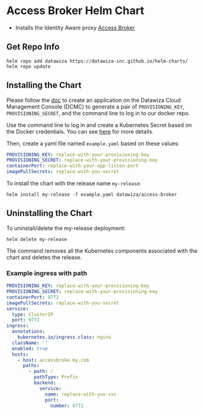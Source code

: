 # Access Broker Helm Chart

* Installs the Identity Aware proxy [Access Broker](https://www.datawiza.com/access-broker)

## Get Repo Info

```console
helm repo add datawiza https://datawiza-inc.github.io/helm-charts/
helm repo update
```

## Installing the Chart

Please follow the [doc](https://docs.datawiza.com/step-by-step/step2.html) to create an application on the Datawiza Cloud Management Console (DCMC) to generate a pair of `PROVISIONING_KEY`, `PROVISIONING_SECRET`, and the command line to log in to our docker repo.

Use the command line to log in and create a Kubernetes Secret based on the Docker credentials. You can see [here](https://kubernetes.io/docs/tasks/configure-pod-container/pull-image-private-registry/) for more details.

Then, create a yaml file named `example.yaml` based on these values:

```yaml
PROVISIONING_KEY: replace-with-your-provisioning-key
PROVISIONING_SECRET: replace-with-your-provisioning-key
containerPort: replace-with-your-app-listen-port
imagePullSecrets: replace-with-you-secret
```

To install the chart with the release name `my-release`:

```console
helm install my-release -f example.yaml datawiza/access-broker
```

## Uninstalling the Chart

To uninstall/delete the my-release deployment:

```console
helm delete my-release
```

The command removes all the Kubernetes components associated with the chart and deletes the release.

### Example ingress with path

```yaml
PROVISIONING_KEY: replace-with-your-provisioning-key
PROVISIONING_SECRET: replace-with-your-provisioning-key
containerPort: 9772
imagePullSecrets: replace-with-you-secret
service:
  type: ClusterIP
  port: 9772
ingress:
  annotations:
    kubernetes.io/ingress.class: nginx
  className: ''
  enabled: true
  hosts:
    - host: accessbroke.my.com
      paths:
        - path: /
          pathType: Prefix
          backend:
            service:
              name: replace-with-you-svc
              port:
                number: 9772
```
